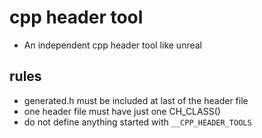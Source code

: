 # cpp header tool

- An independent cpp header tool like unreal

## rules

- generated.h must be included at last of the header file
- one header file must have just one CH_CLASS()
- do not define anything started with `__CPP_HEADER_TOOLS`